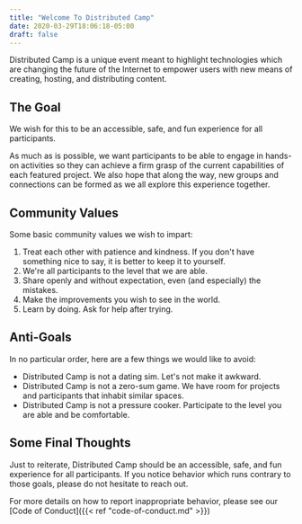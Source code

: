 ```yaml
---
title: "Welcome To Distributed Camp"
date: 2020-03-29T18:06:18-05:00
draft: false
---
```


Distributed Camp is a unique event meant to highlight technologies which are changing the future of the Internet to empower users with new means of creating, hosting, and distributing content.


## The Goal
We wish for this to be an accessible, safe, and fun experience for all participants.

As much as is possible, we want participants to be able to engage in hands-on activities so they can achieve a firm grasp of the current capabilities of each featured project. We also hope that along the way, new groups and connections can be formed as we all explore this experience together.

## Community Values
Some basic community values we wish to impart:
1. Treat each other with patience and kindness. If you don't have something nice to say, it is better to keep it to yourself.
2. We're all participants to the level that we are able.
3. Share openly and without expectation, even (and especially) the mistakes.
4. Make the improvements you wish to see in the world.
5. Learn by doing. Ask for help after trying.

## Anti-Goals
In no particular order, here are a few things we would like to avoid:
- Distributed Camp is not a dating sim. Let's not make it awkward.
- Distributed Camp is not a zero-sum game. We have room for projects and participants that inhabit similar spaces.
- Distributed Camp is not a pressure cooker. Participate to the level you are able and be comfortable.

## Some Final Thoughts
Just to reiterate, Distributed Camp should be an accessible, safe, and fun experience for all participants.
If you notice behavior which runs contrary to those goals, please do not hesitate to reach out.

For more details on how to report inappropriate behavior, please see our [Code of Conduct]({{< ref "code-of-conduct.md" >}})
